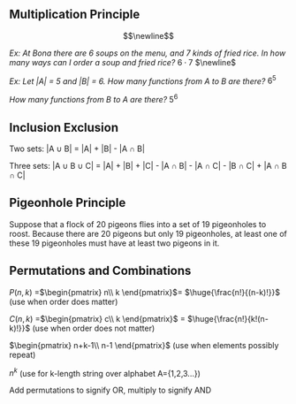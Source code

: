 ## Multiplication Principle
 $$\newline$$

$\textit{Ex: At Bona there are 6 soups on the menu, and 7 kinds of  
fried rice. In how many ways can I order a soup and  
fried rice?}$
$\text{6} \cdot \text{7}$
$\newline$



$\textit{Ex: Let |A| = 5 and |B| = 6.}$
$\textit{How many functions from A to B are there?}$
$6^5$

$\textit{How many functions from B to A are there?}$
$5^6$


## Inclusion Exclusion
Two sets:
|A $\cup$ B| = |A| + |B| - |A $\cap$ B|

Three sets:
|A $\cup$ B $\cup$ C| = |A| + |B| + |C| - |A $\cap$ B| - |A $\cap$ C| - |B $\cap$ C| + |A $\cap$ B $\cap$ C|

## Pigeonhole Principle

Suppose that a flock of 20 pigeons flies into a set of 19 pigeonholes to roost. Because there are 20 pigeons but only 19 pigeonholes, at least one of these 19 pigeonholes must have at least two pigeons in it.

## Permutations and Combinations

$P(n,k)$ =$\begin{pmatrix}   n\\   k   \end{pmatrix}$= $\huge{\frac{n!}{(n-k)!}}$ (use when order does matter)

$C(n,k)$ =$\begin{pmatrix}   c\\   k   \end{pmatrix}$ =  $\huge{\frac{n!}{k!(n-k)!}}$ (use when order does not matter)

$\begin{pmatrix}   n+k-1\\   n-1   \end{pmatrix}$  (use when elements possibly repeat)

$n^k$ (use for k-length string over alphabet A={1,2,3...})

Add permutations to signify OR, multiply to signify AND